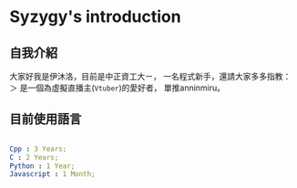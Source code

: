 # Syzygy's introduction

## 自我介紹

大家好我是伊沐洛，目前是中正資工大ㄧ，
一名程式新手，還請大家多多指教：＞
是一個為虛擬直播主(`Vtuber`)的愛好者，
單推anninmiru。

## 目前使用語言

```yaml

Cpp : 3 Years;
C : 2 Years;
Python : 1 Year;
Javascript : 1 Month;

```
